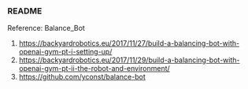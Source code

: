 ### README

Reference: Balance_Bot

1. https://backyardrobotics.eu/2017/11/27/build-a-balancing-bot-with-openai-gym-pt-i-setting-up/
2. https://backyardrobotics.eu/2017/11/29/build-a-balancing-bot-with-openai-gym-pt-ii-the-robot-and-environment/
3. https://github.com/yconst/balance-bot